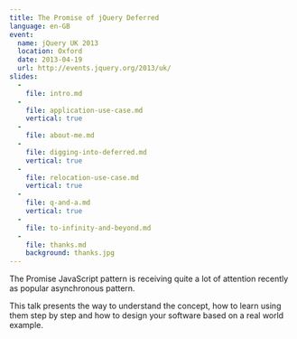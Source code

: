 ```yaml
---
title: The Promise of jQuery Deferred
language: en-GB
event:
  name: jQuery UK 2013
  location: Oxford
  date: 2013-04-19
  url: http://events.jquery.org/2013/uk/
slides:
  -
    file: intro.md
  -
    file: application-use-case.md
    vertical: true
  -
    file: about-me.md
  -
    file: digging-into-deferred.md
    vertical: true
  -
    file: relocation-use-case.md
    vertical: true
  -
    file: q-and-a.md
    vertical: true
  -
    file: to-infinity-and-beyond.md
  -
    file: thanks.md
    background: thanks.jpg
---
```


The Promise JavaScript pattern is receiving quite a lot of attention recently as popular asynchronous pattern.

This talk presents the way to understand the concept, how to learn using them step by step and how to design your software based on a real world example.